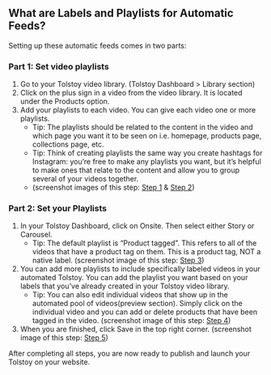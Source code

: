 ## What are Labels and Playlists for Automatic Feeds?

Setting up these automatic feeds comes in two parts:

### Part 1: Set video playlists
1. Go to your Tolstoy video library. (Tolstoy Dashboard > Library section)
2. Click on the plus sign in a video from the video library. It is located under the Products option.
3. Add your playlists to each video. You can give each video one or more playlists.
   - Tip: The playlists should be related to the content in the video and which page you want it to be seen on i.e. homepage, products page, collections page, etc.
   - Tip: Think of creating playlists the same way you create hashtags for Instagram: you’re free to make any playlists you want, but it’s helpful to make ones that relate to the content and allow you to group several of your videos together.
   - (screenshot images of this step: [Step 1](https://downloads.intercomcdn.com/i/o/941631183/e5cccf2f2f185495d1543e44/image.png) & [Step 2](https://downloads.intercomcdn.com/i/o/941638540/ed6983302ce49d09904d1f9f/image.png))

### Part 2: Set your Playlists
1. In your Tolstoy Dashboard, click on Onsite. Then select either Story or Carousel.
   - Tip: The default playlist is “Product tagged”. This refers to all of the videos that have a product tag on them. This is a product tag, NOT a native label. (screenshot image of this step: [Step 3](https://downloads.intercomcdn.com/i/o/941643301/495149ee779b1db5d63c782d/image.png))
2. You can add more playlists to include specifically labeled videos in your automated Tolstoy. You can add the playlist you want based on your labels that you’ve already created in your Tolstoy video library.
   - Tip: You can also edit individual videos that show up in the automated pool of videos(preview section). Simply click on the individual video and you can add or delete products that have been tagged in the video. (screenshot image of this step: [Step 4](https://downloads.intercomcdn.com/i/o/941644596/30da87a6a59524476fe659f9/image.png))
3. When you are finished, click Save in the top right corner. (screenshot image of this step: [Step 5](https://downloads.intercomcdn.com/i/o/941649998/d542f8e17cf43329531acbd8/image.png))

After completing all steps, you are now ready to publish and launch your Tolstoy on your website.
